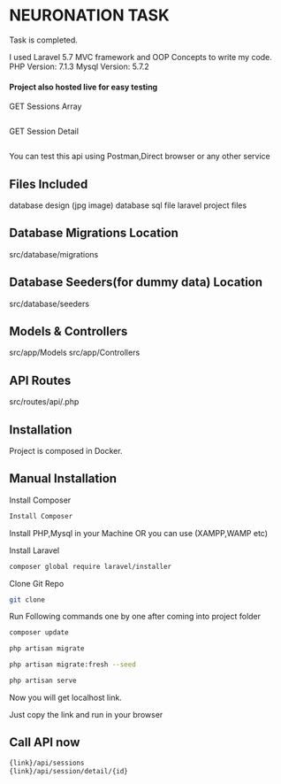 # NEURONATION TASK

Task is completed.

I used Laravel 5.7 MVC framework and OOP Concepts to write my code.
PHP Version: 7.1.3
Mysql Version: 5.7.2

#### Project also hosted live for easy testing
GET Sessions Array
```bash

```

GET Session Detail
```bash

```

You can test this api using Postman,Direct browser or any other service

## Files Included
database design (jpg image)
database sql file
laravel project files

## Database Migrations Location
 src/database/migrations

## Database Seeders(for dummy data) Location
 src/database/seeders

## Models & Controllers
  src/app/Models
  src/app/Controllers

## API Routes
src/routes/api/.php

## Installation

Project is composed in Docker.

## Manual Installation
Install Composer
```bash
Install Composer
```

Install PHP,Mysql in your Machine OR you can use (XAMPP,WAMP etc)

Install Laravel
```bash
composer global require laravel/installer
```


Clone Git Repo
```bash
git clone
```

Run Following commands one by one after coming into project folder
```bash
composer update

php artisan migrate

php artisan migrate:fresh --seed

php artisan serve
```

Now you will get localhost link.

Just copy the link and run in your browser

## Call API now
```bash
{link}/api/sessions
{link}/api/session/detail/{id}
```
